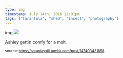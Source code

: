 ```yaml
---
type: img
timestamp: July 14th, 2016 12:01pm
tags: ["tarantula", "shed", "insect", "photography"]
---
```

img
<img src="https://saturdayxiii.github.io/media/147403431858.jpg"/>
                                                                                          
Ashley gettin comfy for a molt.
 
                                    
                
                
                
                
                                
<small>source: https://saturdayxiii.tumblr.com/post/147403431858</small>